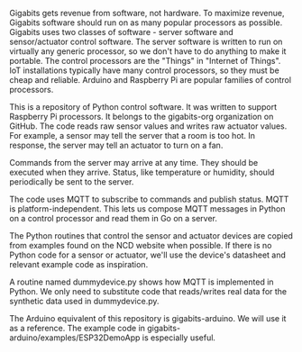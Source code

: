 Gigabits gets revenue from software, not hardware.  To maximize revenue, Gigabits software should run on as many popular processors as possible.  Gigabits uses two classes of software - server software and sensor/actuator control software.  The server software is written to run on virtually any generic processor, so we don't have to do anything to make it portable.  The control processors are the "Things" in "Internet of Things".  IoT installations typically have many control processors, so they must be cheap and reliable.  Arduino and Raspberry Pi are popular families of control processors.

This is a repository of Python control software.  It was written to support Raspberry Pi processors.  It belongs to the gigabits-org organization on GitHub.  The code reads raw sensor values and writes raw actuator values.  For example, a sensor may tell the server that a room is too hot.  In response, the server may tell an actuator to turn on a fan.

Commands from the server may arrive at any time.  They should be executed when they arrive.  Status, like temperature or humidity, should periodically be sent to the server.

The code uses MQTT to subscribe to commands and publish status.  MQTT is platform-independent.  This lets us compose MQTT messages in Python on a control processor and read them in Go on a server.

The Python routines that control the sensor and actuator devices are copied from examples found on the NCD website when possible.  If there is no Python code for a sensor or actuator, we'll use the device's datasheet and relevant example code as inspiration.

A routine named dummydevice.py shows how MQTT is implemented in Python.  We only need to substitute code that reads/writes real data for the synthetic data used in dummydevice.py.

The Arduino equivalent of this repository is gigabits-arduino.  We will use it as a reference.  The example code in gigabits-arduino/examples/ESP32DemoApp is especially useful.
